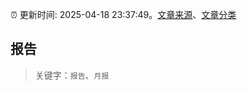 :alarm_clock: 更新时间: 2025-04-18 23:37:49。[文章来源](/README.md)、[文章分类](/TAGS.md)

## 报告


> 关键字：`报告`、`月报`



